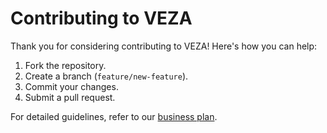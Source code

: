 # Contributing to VEZA

Thank you for considering contributing to VEZA! Here's how you can help:

1. Fork the repository.
2. Create a branch (`feature/new-feature`).
3. Commit your changes.
4. Submit a pull request.

For detailed guidelines, refer to our [business plan](../business_plan.pdf).
